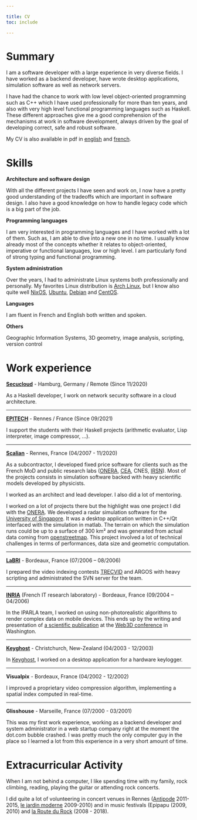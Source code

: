 ```yaml
---

title: CV
toc: include

---
```


# Summary

I am a software developer with a large experience in very diverse fields.  I
have worked as a backend developer, have wrote desktop applications, simulation
software as well as network servers.

I have had the chance to work with low level object-oriented programming such
as C++ which I have used professionally for more than ten years, and also with
very high level functional programming languages such as Haskell. These
different approaches give me a good comprehension of the mechanisms at work in
software development, always driven by the goal of developing correct, safe and
robust software.

My CV is also available in pdf in
[english](https://github.com/jecaro/cv/raw/master/resume-en/jeancharles.quillet-en.pdf)
and
[french](https://github.com/jecaro/cv/raw/master/resume-fr/jeancharles.quillet-fr.pdf).

# Skills

**Architecture and software design**

With all the different projects I have seen and work on, I now have a pretty
good understanding of the tradeoffs which are important in software design.  I
also have a good knowledge on how to handle legacy code which is a big part of
the job.

**Programming languages**

I am very interested in programming languages and I have worked with a lot of
them. Such as, I am able to dive into a new one in no time. I usually know
already most of the concepts whether it relates to object-oriented, imperative
or functional languages, low or high level. I am particularly fond of strong
typing and functional programming.

**System administration**

Over the years, I had to administrate Linux systems both professionally and
personally. My favorites Linux distribution is [Arch
Linux](https://archlinux.org/), but I know also quite well
[NixOS](https://nixos.org/), [Ubuntu](https://ubuntu.com/),
[Debian](https://www.debian.org/) and [CentOS](https://www.centos.org/).

**Languages**

I am fluent in French and English both written and spoken.

**Others**

Geographic Information Systems, 3D geometry, image analysis, scripting, version
control

# Work experience

**[Secucloud](https://www.secucloud.com/)** - Hamburg, Germany / Remote (Since
11/2020)

As a Haskell developer, I work on network security software in a cloud
architecture.

---

**[EPITECH](https://www.epitech.eu/en/)** - Rennes / France (Since 09/2021)

I support the students with their Haskell projects (arithmetic evaluator, Lisp
interpreter, image compressor, ...).

---

**[Scalian](https://www.scalian.com/)** - Rennes, France (04/2007 - 11/2020)

As a subcontractor, I developed fixed price software for clients such as the
French MoD and public research labs ([ONERA](https://www.onera.fr/),
[CEA](https://www.cea.fr/), CNES, [IRSN](https://www.irsn.fr/)). Most of the
projects consists in simulation software backed with heavy scientific models
developed by physicists.

I worked as an architect and lead developer. I also did a lot of mentoring.

I worked on a lot of projects there but the highlight was one project I did
with the [ONERA]. We developed a radar simulation software for the [University
of Singapore](https://www.nus.edu.sg/). It was a desktop application written in
C++/Qt interfaced with the simulation in matlab. The terrain on which the
simulation runs could be up to a surface of 300 km² and was generated from
actual data coming from [openstreetmap](https://www.openstreetmap.org/). This
project involved a lot of technical challenges in terms of performances, data
size and geometric computation.

---

**[LaBRI](https://www.labri.fr/)** - Bordeaux, France (07/2006 – 08/2006)

I prepared the video indexing contests [TRECVID](https://trecvid.nist.gov/) and
ARGOS with heavy scripting and administrated the SVN server for the team.

---

**[INRIA](https://inria.fr/en)** (French IT research laboratory) - Bordeaux,
  France (09/2004 – 04/2006)

In the IPARLA team, I worked on using non-photorealistic algorithms to render
complex data on mobile devices. This ends up by the writing and presentation of
[a scientific publication](https://dl.acm.org/doi/10.1145/1122591.1122595) at
the [Web3D conference](https://www.web3d.org/conferences) in Washington.

---

**[Keyghost]** - Christchurch, New-Zealand
  (04/2003 - 12/2003)

In [Keyghost], I worked on a desktop application for a hardware keylogger.

---

**Visualpix** - Bordeaux, France (04/2002 - 12/2002)

I improved a proprietary video compression algorithm, implementing a spatial
index computed in real-time.

---

**Glisshouse** - Marseille, France (07/2000 - 03/2001)

This was my first work experience, working as a backend developer and system
administrator in a web startup company right at the moment the dot.com bubble
crashed. I was pretty much the only computer guy in the place so I learned a
lot from this experience in a very short amount of time.

# Extracurricular Activity

When I am not behind a computer, I like spending time with my family, rock
climbing, reading, playing the guitar or attending rock concerts.

I did quite a lot of volunteering in concert venues in Rennes
([Antipode](https://antipode-mjc.com/) 2011-2015, [le jardin
moderne](http://www.jardinmoderne.org/) 2009-2010) and in music festivals
(Epipapu (2009, 2010) and [la Route du Rock](https://www.laroutedurock.com/)
(2008 - 2018).

[Keyghost]: https://www.keyghost.com/
[ONERA]: https://www.onera.fr/
